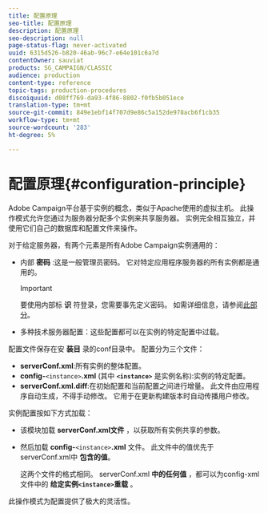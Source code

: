```yaml
---
title: 配置原理
seo-title: 配置原理
description: 配置原理
seo-description: null
page-status-flag: never-activated
uuid: 6315d526-b820-46ab-96c7-e64e101c6a7d
contentOwner: sauviat
products: SG_CAMPAIGN/CLASSIC
audience: production
content-type: reference
topic-tags: production-procedures
discoiquuid: d08ff769-da93-4f86-8802-f0fb5b051ece
translation-type: tm+mt
source-git-commit: 849e1ebf14f707d9e86c5a152de978acb6f1cb35
workflow-type: tm+mt
source-wordcount: '283'
ht-degree: 5%

---
```



# 配置原理{#configuration-principle}

Adobe Campaign平台基于实例的概念，类似于Apache使用的虚拟主机。 此操作模式允许您通过为服务器分配多个实例来共享服务器。 实例完全相互独立，并使用它们自己的数据库和配置文件来操作。

对于给定服务器，有两个元素是所有Adobe Campaign实例通用的：

* 内部 **密码** :这是一般管理员密码。 它对特定应用程序服务器的所有实例都是通用的。

   >[!IMPORTANT]
   >
   >要使用内部标 **识** 符登录，您需要事先定义密码。 如需详细信息，请参阅[此部分](../../installation/using/campaign-server-configuration.md#internal-identifier)。

* 多种技术服务器配置：这些配置都可以在实例的特定配置中过载。

配置文件保存在安 **装目** 录的conf目录中。 配置分为三个文件：

* **serverConf.xml**:所有实例的整体配置。
* **config-**`<instance>`**.xml** (其中 **`<instance>`** 是实例名称):实例的特定配置。
* **serverConf.xml.diff**:在初始配置和当前配置之间进行增量。 此文件由应用程序自动生成，不得手动修改。 它用于在更新构建版本时自动传播用户修改。

实例配置按如下方式加载：

* 该模块加载 **serverConf.xml文件** ，以获取所有实例共享的参数。
* 然后加载 **config-**`<instance>`**.xml** 文件。 此文件中的值优先于serverConf.xml中 **包含的值**。

   这两个文件的格式相同。 serverConf.xml **中的任何值** ，都可以为config-xml文件中的 **给定实例`<instance>`重载** 。

此操作模式为配置提供了极大的灵活性。
